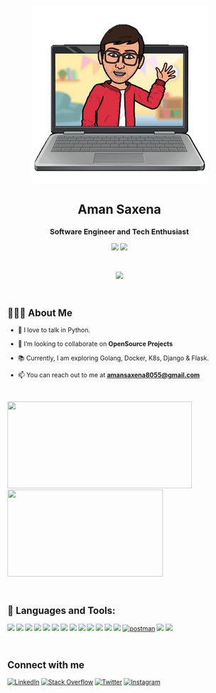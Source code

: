 <p align="center">
    <img src="https://github.com/Aman0509/Aman0509/blob/main/static/my_avatar.png"/>
</p>
<h1 align="center">Aman Saxena</h1>
<h3 align="center">Software Engineer and Tech Enthusiast</h3>

<p align="center">
    <a href="https://github.com/Aman0509"><img src="https://visitor-badge.laobi.icu/badge?page_id=Aman0509.Aman0509"/></a>
    <a href="https://github.com/Aman0509?tab=followers"><img src="https://img.shields.io/github/followers/Aman0509.svg?style=social&label=Follow"/></a>
</p>

&nbsp;

<p align="center">
    <img src="https://lastfm-recently-played.vercel.app/api?user=Aman8055&count=1&loved=true"/>
</p>

&nbsp;

## 👱🏼‍♂️ About Me

- 👾 I love to talk in Python.

- 👯 I’m looking to collaborate on **OpenSource Projects**

- 📚 Currently, I am exploring Golang, Docker, K8s, Django & Flask.

- 📫 You can reach out to me at **amansaxena8055@gmail.com**

&nbsp;

<p align="left">
    <img src="https://github-readme-stats.vercel.app/api?username=Aman0509&theme=great-gatsby&show_icons=true&border_radius=15" width="415" height="195"/> &nbsp; &nbsp;
    <img src="https://github-readme-stats.vercel.app/api/top-langs/?username=Aman0509&layout=compact&theme=great-gatsby&show_icons=true&border_radius=15" width="350" height="195" />
</p>
&nbsp;

## 🚀 Languages and Tools:

<p  align="left">
    <a href="https://www.python.org" target="_blank"><img src="https://img.icons8.com/color/48/000000/python.png"/></a>
    <a href="https://go.dev/doc/" target="_blank"><img src="https://img.icons8.com/color/48/000000/golang.png"/></a>
    <a href="https://kubernetes.io/docs/home/" target="_blank"><img src="https://img.icons8.com/color/48/000000/kubernetes.png"/></a>
    <a href="https://docs.docker.com/" target="_blank"><img src="https://img.icons8.com/color/48/000000/docker.png"/></a>
    <a href="https://docs.ansible.com/" target="_blank"><img src="https://img.icons8.com/color/48/000000/ansible.png"/></a>
    <a href="https://git-scm.com/" target="_blank"><img src="https://img.icons8.com/color/48/000000/git.png"/></a>
    <a href="https://www.elastic.co/guide/en/beats/filebeat/current/filebeat-overview.html" target="_blank"> <img src="https://img.icons8.com/external-tal-revivo-shadow-tal-revivo/48/000000/external-beats-electronics-that-produces-audio-products-focused-on-headphones-and-speakers-logo-shadow-tal-revivo.png"/></a>
    <a href="https://www.elastic.co/guide/en/logstash/current/introduction.html" target="_blank"><img src="https://img.icons8.com/color/48/000000/logstash.png"/></a>
    <a href="https://www.elastic.co/guide/en/elasticsearch/reference/current/elasticsearch-intro.html" target="_blank"><img  src="https://img.icons8.com/color/48/000000/elasticsearch.png"/></a>
    <a href="https://dev.mysql.com/doc/" target="_blank"><img src="https://img.icons8.com/color/48/000000/mysql-logo.png"/></a>
    <a href="https://www.w3.org/html/" target="_blank"><img src="https://img.icons8.com/color/48/000000/html-5--v1.png"/></a>
    <a href="https://www.w3schools.com/css/" target="_blank"><img src="https://img.icons8.com/external-prettycons-flat-prettycons/47/000000/external-css-web-seo-prettycons-flat-prettycons.png"/></a>
    <a href="https://getbootstrap.com" target="_blank"><img src="https://img.icons8.com/color/48/000000/bootstrap.png"/></a>
    <a href="https://postman.com" target="_blank"><img src="https://www.vectorlogo.zone/logos/getpostman/getpostman-icon.svg"  alt="postman"  width="45"  height="45"/></a>
    <a href="https://docs.djangoproject.com/en/4.0/" target="_blank"><img  src="https://img.icons8.com/external-tal-revivo-filled-tal-revivo/48/000000/external-django-a-high-level-python-web-framework-that-encourages-rapid-development-logo-filled-tal-revivo.png"/></a>
    <a href="https://flask.palletsprojects.com/en/2.0.x/" target="_blank"> <img src="https://img.icons8.com/nolan/48/flask.png"/></a>
</p>

&nbsp;

<h2 align="left"> Connect with me </h2>

<a href="https://www.linkedin.com/in/aman-saxena-1a87a27a/">![LinkedIn](https://img.shields.io/badge/LinkedIn-0077B5?style=for-the-badge&logo=linkedin&logoColor=white)</a>
<a href="https://stackoverflow.com/users/12681221/aman">![Stack Overflow](https://img.shields.io/badge/Stack_Overflow-FE7A16?style=for-the-badge&logo=stack-overflow&logoColor=white)</a>
<a href="https://twitter.com/aman8055">![Twitter](https://img.shields.io/badge/Twitter-1DA1F2?style=for-the-badge&logo=twitter&logoColor=white)</a>
<a href = "https://www.instagram.com/aman5508/">![Instagram](https://img.shields.io/badge/Instagram-E4405F?style=for-the-badge&logo=instagram&logoColor=white)</a>
